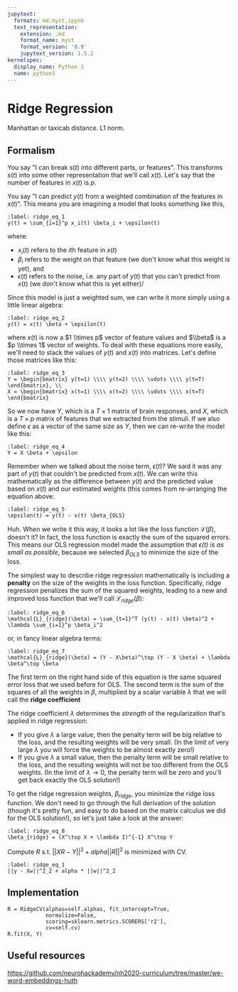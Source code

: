 ```yaml
---
jupytext:
  formats: md:myst,ipynb
  text_representation:
    extension: .md
    format_name: myst
    format_version: '0.9'
    jupytext_version: 1.5.2
kernelspec:
  display_name: Python 3
  name: python3
---
```


# Ridge Regression

Manhattan or taxicab distance.
L1 norm.

## Formalism

You say "I can break $s(t)$ into different parts, or features\". This transforms $s(t)$ into some other representation that we'll call $x(t)$. Let's say that the number of features in $x(t)$ is $p$.

You say "I can predict $y(t)$ from a weighted combination of the features in $x(t)$". This means you are imagining a model that looks something like this,

```{math}
:label: ridge_eq_1
y(t) = \sum_{i=1}^p x_i(t) \beta_i + \epsilon(t)
```

where:

* $x_i(t)$ refers to the $i$th feature in $x(t)$
* $\beta_i$ refers to the weight on that feature (we don't know what this weight is yet), and
* $\epsilon(t)$ refers to the noise, i.e. any part of $y(t)$ that you can't predict from $x(t)$ (we don't know what this is yet either)/

Since this model is just a weighted sum, we can write it more simply using a little linear algebra:

```{math}
:label: ridge_eq_2
y(t) = x(t) \beta + \epsilon(t)
```

where $x(t)$ is now a $1 \\times p$ vector of feature values and $\\beta$ is a $p \\times 1$ vector of weights.
To deal with these equations more easily, we'll need to stack the values of $y(t)$ and $x(t)$ into matrices. Let's define those matrices like this:

```{math}
:label: ridge_eq_3
Y = \begin{bmatrix} y(t=1) \\\\ y(t=2) \\\\ \vdots \\\\ y(t=T) \end{bmatrix}, \\
X = \begin{bmatrix} x(t=1) \\\\ x(t=2) \\\\ \vdots \\\\ x(t=T) \end{bmatrix}
```

So we now have $Y$, which is a $T \times 1$ matrix of brain responses, and $X$, which is a $T \times p$ matrix of features that we extracted from the stimuli. If we also define $\epsilon$ as a vector of the same size as $Y$, then we can re-write the model like this:

```{math}
:label: ridge_eq_4
Y = X \beta + \epsilon
```

Remember when we talked about the noise term, $\epsilon(t)$? We said it was any part of $y(t)$ that couldn't be predicted from $x(t)$. We can write this mathematically as the difference between $y(t)$ and the predicted value based on $x(t)$ and our estimated weights (this comes from re-arranging the equation above:

```{math}
:label: ridge_eq_5
\epsilon(t) = y(t) - x(t) \beta_{OLS}
```

Huh. When we write it this way, it looks a lot like the loss function $\mathcal{L}(\beta)$, doesn't it? In fact, the loss function is exactly the sum of the squared errors. This means our OLS regression model made the assumption that _$\epsilon(t)$ is as small as possible_, because we selected $\beta_{OLS}$ to minimize the size of the loss.

The simplest way to describe ridge regression mathematically is including a **penalty** on the size of the weights in the loss function. Specifically, ridge regression penalizes the sum of the squared weights, leading to a new and improved loss function that we'll call $\mathcal{L}_{ridge}(\beta)$:

```{math}
:label: ridge_eq_6
\mathcal{L}_{ridge}(\beta) = \sum_{t=1}^T (y(t) - x(t) \beta)^2 + \lambda \sum_{i=1}^p \beta_i^2
```

or, in fancy linear algebra terms:

```{math}
:label: ridge_eq_7
\mathcal{L}_{ridge}(\beta) = (Y - X\beta)^\top (Y - X \beta) + \lambda \beta^\top \beta
```

The first term on the right hand side of this equation is the same squared error loss that we used before for OLS. The second term is the sum of the squares of all the weights in $\beta$, multiplied by a scalar variable $\lambda$ that we will call the **ridge coefficient**

The ridge coefficient $\lambda$ determines the _strength_ of the regularization that's applied in ridge regression:

* If you give $\lambda$ a large value, then the penalty term will be big relative to the loss, and the resulting weights will be very small. (In the limit of very large $\lambda$ you will force the weights to be almost exactly zero!)
* If you give $\lambda$ a small value, then the penalty term will be small relative to the loss, and the resulting weights will not be too different from the OLS weights. (In the limit of $\lambda \rightarrow 0$, the penalty term will be zero and you'll get back exactly the OLS solution!)

To get the ridge regression weights, $\beta_{ridge}$, you minimize the ridge loss function. We don't need to go through the full derivation of the solution (though it's pretty fun, and easy to do based on the matrix calculus we did for the OLS solution!), so let's just take a look at the answer:

```{math}
:label: ridge_eq_8
\beta_{ridge} = (X^\top X + \lambda I)^{-1} X^\top Y
```

Compute $R$ s.t. $|| XR - Y ||^2 + alpha ||R||^2$ is minimized with CV.

```{math}
:label: ridge_eq_1
||y - Xw||^2_2 + alpha * ||w||^2_2
```

## Implementation

```{code} python3
R = RidgeCV(alphas=self.alphas, fit_intercept=True,
            normalize=False,
            scoring=sklearn.metrics.SCORERS['r2'],
            cv=self.cv)
R.fit(X, Y)
```

## Useful resources

https://github.com/neurohackademy/nh2020-curriculum/tree/master/we-word-embeddings-huth